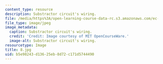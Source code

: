 ```yaml
---
content_type: resource
description: Substractor circuit's wiring.
file: /media/https%3A/open-learning-course-data-rc.s3.amazonaws.com/ec-s06-practical-electronics-fall-2004/b5e98243d13625eb8d72c171d5744490_8.jpg
file_type: image/jpeg
image_metadata:
  caption: Substractor circuit's wiring.
  credit: 'Credit: Image courtesy of MIT OpenCourseWare.'
  image-alt: Substractor circuit's wiring.
resourcetype: Image
title: 8.jpg
uid: b5e98243-d136-25eb-8d72-c171d5744490
---
```

